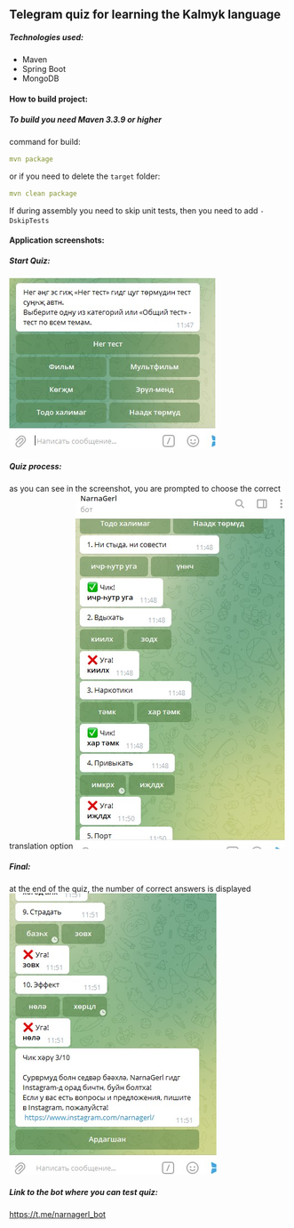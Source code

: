 ## Telegram quiz for learning the Kalmyk language

##### Technologies used:

- Maven
- Spring Boot
- MongoDB

#### How to build project:

##### To build you need *Maven 3.3.9* or higher

command for build: 
```yaml
mvn package
```
or if you need to delete the `target` folder:
```yaml
mvn clean package
```
If during assembly you need to skip unit tests, then you need to add `-DskipTests`

#### Application screenshots:

##### Start Quiz:
![alt text](images/quiz.jpg)

##### Quiz process:
as you can see in the screenshot, you are prompted to choose the correct translation option
![alt text](images/quiz2.jpg)

##### Final:
at the end of the quiz, the number of correct answers is displayed
![alt text](images/quiz3.jpg)

##### Link to the bot where you can test quiz:
https://t.me/narnagerl_bot